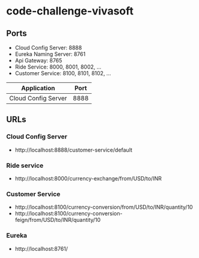 # code-challenge-vivasoft



## Ports
- Cloud Config Server: 8888
- Eureka Naming Server: 8761
- Api Gateway: 8765
- Ride Service: 8000, 8001, 8002, ...
- Customer Service: 8100, 8101, 8102, ...

| Application | Port  |
| :-----: | :-: |
| Cloud Config Server | 8888 |

## URLs

### Cloud Config Server
- http://localhost:8888/customer-service/default

### Ride service
- http://localhost:8000/currency-exchange/from/USD/to/INR

### Customer Service
- http://localhost:8100/currency-conversion/from/USD/to/INR/quantity/10
- http://localhost:8100/currency-conversion-feign/from/USD/to/INR/quantity/10

### Eureka
- http://localhost:8761/
